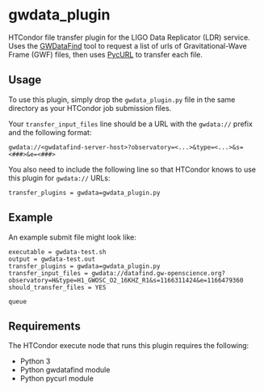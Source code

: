 # gwdata_plugin
HTCondor file transfer plugin for the LIGO Data Replicator (LDR) service. Uses
the [GWDataFind](https://github.com/duncanmmacleod/gwdatafind) tool to request
a list of urls of Gravitational-Wave Frame (GWF) files, then uses 
[PycURL](http://pycurl.io/) to transfer each file.

## Usage
To use this plugin, simply drop the `gwdata_plugin.py` file in the same 
directory as your HTCondor job submission files. 

Your `transfer_input_files` line should be a URL with the `gwdata://` prefix
and the following format:

    gwdata://<gwdatafind-server-host>?observatory=<...>&type=<...>&s=<###>&e=<###>

You also need to include the following line so that HTCondor knows to use this 
plugin for `gwdata://` URLs:

    transfer_plugins = gwdata=gwdata_plugin.py

## Example
An example submit file might look like:

    executable = gwdata-test.sh
    output = gwdata-test.out
    transfer_plugins = gwdata=gwdata_plugin.py
    transfer_input_files = gwdata://datafind.gw-openscience.org?observatory=H&type=H1_GWOSC_O2_16KHZ_R1&s=1166311424&e=1166479360
    should_transfer_files = YES

    queue

## Requirements

The HTCondor execute node that runs this plugin requires the following:

* Python 3
* Python gwdatafind module
* Python pycurl module
